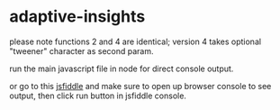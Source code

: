 # adaptive-insights 

please note functions 2 and 4 are identical; version 4 takes optional "tweener" character as second param.

run the main javascript file in node for direct console output.

or go to this [jsfiddle](http://jsfiddle.net/Lfe3gayu/) and make sure to open up browser console to see output, then click run button in jsfiddle console.
